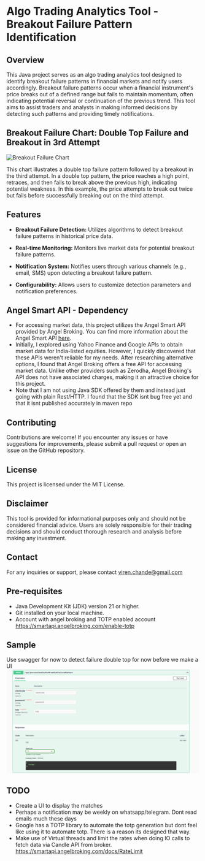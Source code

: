 # Algo Trading Analytics Tool - Breakout Failure Pattern Identification

## Overview

This Java project serves as an algo trading analytics tool designed to identify breakout failure patterns in financial markets and notify users accordingly. Breakout failure patterns occur when a financial instrument's price breaks out of a defined range but fails to maintain momentum, often indicating potential reversal or continuation of the previous trend. This tool aims to assist traders and analysts in making informed decisions by detecting such patterns and providing timely notifications.
## Breakout Failure Chart: Double Top Failure and Breakout in 3rd Attempt

![Breakout Failure Chart](https://www.tradingview.com/i/eAr5qpYN/)

This chart illustrates a double top failure pattern followed by a breakout in the third attempt. In a double top pattern, the price reaches a high point, retraces, and then fails to break above the previous high, indicating potential weakness. In this example, the price attempts to break out twice but fails before successfully breaking out on the third attempt.

## Features

- **Breakout Failure Detection:** Utilizes algorithms to detect breakout failure patterns in historical price data.

- **Real-time Monitoring:** Monitors live market data for potential breakout failure patterns.

- **Notification System:** Notifies users through various channels (e.g., email, SMS) upon detecting a breakout failure pattern.

- **Configurability:** Allows users to customize detection parameters and notification preferences.

## Angel Smart API - Dependency
- For accessing market data, this project utilizes the Angel Smart API provided by Angel Broking. You can find more information about the Angel Smart API [here](https://smartapi.angelbroking.com/docs).
- Initially, I explored using Yahoo Finance and Google APIs to obtain market data for India-listed equities. However, I quickly discovered that these APIs weren't reliable for my needs. After researching alternative options, I found that Angel Broking offers a free API for accessing market data. Unlike other providers such as Zerodha, Angel Broking's API does not have associated charges, making it an attractive choice for this project.
- Note that I am not using Java SDK offered by them and instead just going with plain Rest/HTTP. I found that the SDK isnt bug free yet and that it isnt published accurately in maven repo

## Contributing
Contributions are welcome! If you encounter any issues or have suggestions for improvements, please submit a pull request or open an issue on the GitHub repository.

## License
This project is licensed under the MIT License.

## Disclaimer
This tool is provided for informational purposes only and should not be considered financial advice. Users are solely responsible for their trading decisions and should conduct thorough research and analysis before making any investment.

## Contact
For any inquiries or support, please contact viren.chande@gmail.com

## Pre-requisites

- Java Development Kit (JDK) version 21 or higher.
- Git installed on your local machine.
- Account with angel broking and TOTP enabled account https://smartapi.angelbroking.com/enable-totp

## Sample

Use swagger for now to detect failure double top for now before we make a UI
![Alt text](/swagger-ss.png?raw=true "Shows list of nse tokens / symbols that match the pattern")

## TODO
- Create a UI to display the matches
- Perhaps a notification may be weekly on whatsapp/telegram. Dont read emails much these days
- Google has a TOTP library to automate the totp generation but dont feel like using it to automate totp. There is a reason its designed that way.
- Make use of Virtual threads and limit the rates when doing IO calls to fetch data via Candle API from broker. https://smartapi.angelbroking.com/docs/RateLimit

